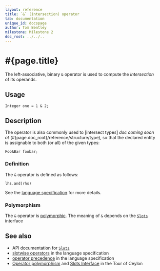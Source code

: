 ```yaml
---
layout: reference
title: `&` (intersection) operator
tab: documentation
unique_id: docspage
author: Tom Bentley
milestone: Milestone 2
doc_root: ../../..
---
```


# #{page.title}

The left-associative, binary `&` operator is used to compute the 
*intersection* of its operands.

## Usage 

    Integer one = 1 & 2;

## Description

The operator is also commonly used to [intersect types] _doc coming soon at_ (#{page.doc_root}/reference/structure/type), 
so that the declared entity is assignable to both (or all) of the given types:

<!-- no-check -->
    Foo&Bar foobar;

### Definition

The `&` operator is defined as follows:

<!-- no-check -->
    lhs.and(rhs)

See the [language specification](#{page.doc_root}/#{site.urls.spec_relative}#slotwise) for 
more details.

### Polymorphism

The `&` operator is [polymorphic](#{page.doc_root}/reference/operator/operator-polymorphism). 
The meaning of `&` depends on the 
[`Slots`](#{page.doc_root}/api/ceylon/language/interface_Slots.html) interface 

## See also

* API documentation for [`Slots`](#{page.doc_root}/api/ceylon/language/interface_Slots.html)
* [slotwise operators](#{page.doc_root}/#{site.urls.spec_relative}#slotwise) in the 
  language specification
* [operator precedence](#{page.doc_root}/#{site.urls.spec_relative}#operatorprecedence) in the 
  language specification
* [Operator polymorphism](#{page.doc_root}/tour/language-module/#operator_polymorphism) 
  and 
  [Slots Interface](#{page.doc_root}/tour/language-module/#the_slots_interface) 
  in the Tour of Ceylon

